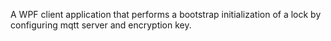 A WPF client application that performs a bootstrap initialization of a lock by configuring mqtt server and encryption key.
